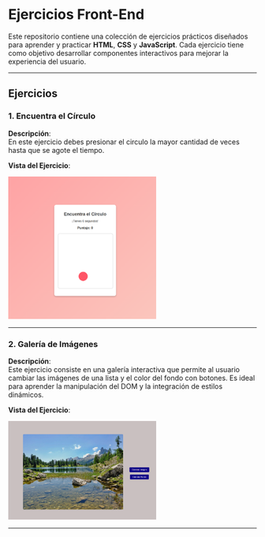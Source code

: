 # Ejercicios Front-End

Este repositorio contiene una colección de ejercicios prácticos diseñados para aprender y practicar **HTML**, **CSS** y **JavaScript**. Cada ejercicio tiene como objetivo desarrollar componentes interactivos para mejorar la experiencia del usuario.

---

## Ejercicios

### 1. Encuentra el Círculo

**Descripción**:  
En este ejercicio debes presionar el circulo la mayor cantidad de veces hasta que se agote el tiempo.

**Vista del Ejercicio**:  

<img src="./circulo.png" alt="Galería de Imágenes" width="300">

---

### 2. Galería de Imágenes

**Descripción**:  
Este ejercicio consiste en una galería interactiva que permite al usuario cambiar las imágenes de una lista y el color del fondo con botones. Es ideal para aprender la manipulación del DOM y la integración de estilos dinámicos.

**Vista del Ejercicio**:  

<img src="./galeriaImagenes.png" alt="Galería de Imágenes" width="300">

---
